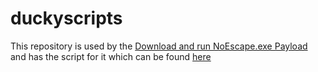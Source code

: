 # duckyscripts

This repository is used by the [Download and run NoEscape.exe Payload](https://github.com/WinparWinpar/duckyscripts/wiki/Payload-download-run-no-escape-exe) and has the script for it which can be found [here](https://github.com/WinparWinpar/duckyscripts/wiki/Payload-download-run-no-escape-exe)
